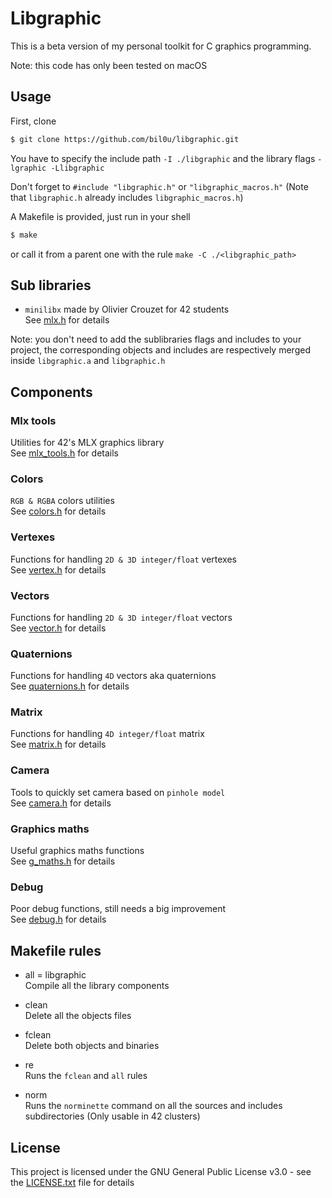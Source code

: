# Libgraphic

This is a beta version of my personal toolkit for C graphics programming.  

Note: this code has only been tested on macOS  

## Usage

First, clone
```sh
$ git clone https://github.com/bil0u/libgraphic.git
```

You have to specify the include path `-I ./libgraphic` and the library flags `-lgraphic -Llibgraphic`  

Don't forget to `#include "libgraphic.h"` or `"libgraphic_macros.h"`
(Note that `libgraphic.h` already includes `libgraphic_macros.h`)  

A Makefile is provided, just run in your shell
```sh
$ make
```
or call it from a parent one with the rule `make -C ./<libgraphic_path>`

## Sub libraries

* `minilibx` made by Olivier Crouzet for 42 students  
   See [mlx.h](mlx/mlx.h) for details  

Note: you don't need to add the sublibraries flags and includes to your project, the corresponding objects and includes are respectively merged inside `libgraphic.a` and `libgraphic.h`

## Components

### Mlx tools
   Utilities for 42's MLX graphics library  
   See [mlx_tools.h](mlx_tools/includes/mlx_tools.h) for details  

### Colors
   `RGB & RGBA` colors utilities  
   See [colors.h](colors/includes/colors.h) for details  

### Vertexes
   Functions for handling `2D & 3D integer/float` vertexes  
   See [vertex.h](vertex/includes/vertex.h) for details  

### Vectors
   Functions for handling `2D & 3D integer/float` vectors  
   See [vector.h](vector/includes/vector.h) for details  

### Quaternions
   Functions for handling `4D` vectors aka quaternions  
   See [quaternions.h](quaternions/includes/quaternions.h) for details  

### Matrix
   Functions for handling `4D integer/float` matrix  
   See [matrix.h](matrix/includes/matrix.h) for details  

### Camera
   Tools to quickly set camera based on `pinhole model`  
   See [camera.h](camera/includes/camera.h) for details  

### Graphics maths
   Useful graphics maths functions  
   See [g_maths.h](g_maths/includes/g_maths.h) for details  

### Debug
   Poor debug functions, still needs a big improvement  
   See [debug.h](debug/includes/debug.h) for details  

## Makefile rules

* all = libgraphic  
   Compile all the library components  

* clean  
   Delete all the objects files  

* fclean  
   Delete both objects and binaries  

* re  
   Runs the `fclean` and `all` rules  

* norm  
   Runs the `norminette` command on all the sources and includes subdirectories (Only usable in 42 clusters)  

## License

This project is licensed under the GNU General Public License v3.0 - see the [LICENSE.txt](LICENSE.txt) file for details
